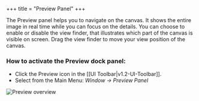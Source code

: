 +++
title = "Preview Panel"
+++

The Preview panel helps you to navigate on the canvas. It shows the entire image in real time while you can focus on the details. You can choose to enable or disable the view finder, that illustrates which part of the canvas is visible on screen. Drag the view finder to move your view position of the canvas.

### How to activate the Preview dock panel:
* Click the Preview icon in the [[UI Toolbar|v1.2-UI-Toolbar]].
* Select from the Main Menu: _Window → Preview Panel_

![Preview overview](https://cloud.githubusercontent.com/assets/6949092/21049156/7f990b22-be13-11e6-98d9-e52665409f6a.PNG)
